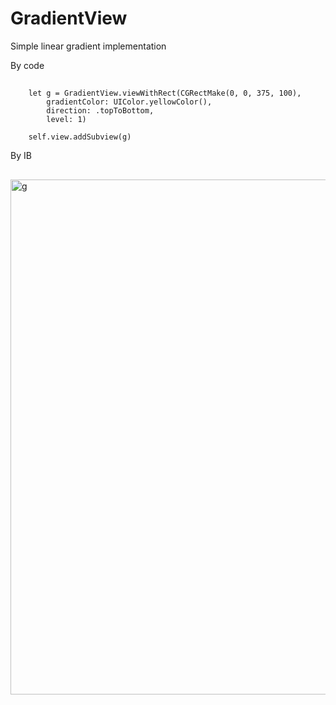 # GradientView
Simple linear gradient implementation 

By code
## 
		let g = GradientView.viewWithRect(CGRectMake(0, 0, 375, 100),
			gradientColor: UIColor.yellowColor(),
			direction: .topToBottom,
			level: 1)

		self.view.addSubview(g)
		
		


By IB
##
<img width="824" alt="g" src="https://cloud.githubusercontent.com/assets/3340141/11867254/90b39f46-a4b8-11e5-8e39-bf043a8861c6.png">
